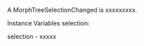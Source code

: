A MorphTreeSelectionChanged is xxxxxxxxx.Instance Variables	selection:		<Object>selection	- xxxxx